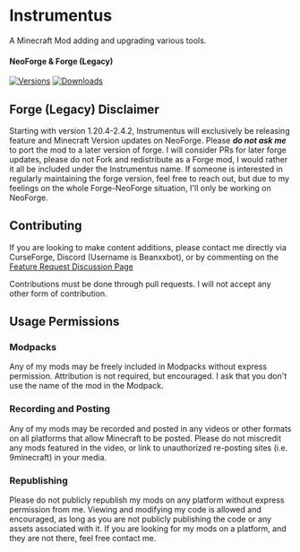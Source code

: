 # Instrumentus
A Minecraft Mod adding and upgrading various tools.

#### NeoForge & Forge (Legacy)

[![Versions](http://cf.way2muchnoise.eu/versions/231242_latest.svg)](https://minecraft.curseforge.com/projects/instrumentus) [![Downloads](http://cf.way2muchnoise.eu/full_231242_downloads.svg)](https://minecraft.curseforge.com/projects/instrumentus)

## Forge (Legacy) Disclaimer

Starting with version 1.20.4-2.4.2, Instrumentus will exclusively be releasing feature and Minecraft Version updates on NeoForge. Please _**do not ask me**_ to port the mod to a later version of forge. I will consider PRs for later forge updates, please do not Fork and redistribute as a Forge mod, I would rather it all be included under the Instrumentus name. If someone is interested in regularly maintaining the forge version, feel free to reach out, but due to my feelings on the whole Forge-NeoForge situation, I'll only be working on NeoForge.

## Contributing

If you are looking to make content additions, please contact me directly via CurseForge, Discord (Username is Beanxxbot), or by commenting on the [Feature Request Discussion Page](https://github.com/Beanxxbot/instrumentus/discussions)

Contributions must be done through pull requests. I will not accept any other form of contribution.

## Usage Permissions 

### Modpacks

Any of my mods may be freely included in Modpacks without express permission. Attribution is not required, but encouraged. I ask that you don't use the name of the mod in the Modpack.

### Recording and Posting

Any of my mods may be recorded and posted in any videos or other formats on all platforms that allow Minecraft to be posted. Please do not miscredit any mods featured in the video, or link to unauthorized re-posting sites (i.e. 9minecraft) in your media.

### Republishing

Please do not publicly republish my mods on any platform without express permission from me. Viewing and modifying my code is allowed and encouraged, as long as you are not publicly publishing the code or any assets associated with it. If you are looking for my mods on a platform, and they are not there, feel free contact me.
